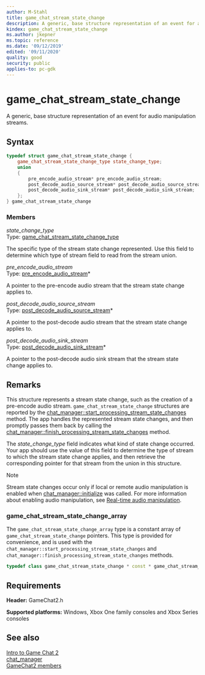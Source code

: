 ```yaml
---
author: M-Stahl
title: game_chat_stream_state_change
description: A generic, base structure representation of an event for audio manipulation streams.
kindex: game_chat_stream_state_change
ms.author: jkepner
ms.topic: reference
ms.date: '09/12/2019'
edited: '09/11/2020'
quality: good
security: public
applies-to: pc-gdk
---
```


# game_chat_stream_state_change
  
A generic, base structure representation of an event for audio manipulation streams.  
  
<a id="syntaxSection"></a>
  
## Syntax
  
```cpp
typedef struct game_chat_stream_state_change {  
    game_chat_stream_state_change_type state_change_type;  
    union  
    {  
        pre_encode_audio_stream* pre_encode_audio_stream;  
        post_decode_audio_source_stream* post_decode_audio_source_stream;  
        post_decode_audio_sink_stream* post_decode_audio_sink_stream;  
    };  
} game_chat_stream_state_change  
```
  
<a id="membersSection"></a>
  
### Members
  
*state_change_type*  
Type: [game_chat_stream_state_change_type](../enums/game_chat_stream_state_change_type.md)  
  
The specific type of the stream state change represented. Use this field to determine which type of stream field to read from the stream union.  
  
*pre_encode_audio_stream*  
Type: [pre_encode_audio_stream](../classes/pre_encode_audio_stream/pre_encode_audio_stream.md)\*  
  
A pointer to the pre-encode audio stream that the stream state change applies to.  
  
*post_decode_audio_source_stream*  
Type: [post_decode_audio_source_stream](../classes/post_decode_audio_source_stream/post_decode_audio_source_stream.md)\*  
  
A pointer to the post-decode audio stream that the stream state change applies to.  
  
*post_decode_audio_sink_stream*  
Type: [post_decode_audio_sink_stream](../classes/post_decode_audio_sink_stream/post_decode_audio_sink_stream.md)\*  
  
A pointer to the post-decode audio sink stream that the stream state change applies to.  
  
<a id="remarksSection"></a>
  
## Remarks
  
This structure represents a stream state change, such as the creation of a pre-encode audio stream. `game_chat_stream_state_change` structures are reported by the [chat_manager::start_processing_stream_state_changes](../classes/chat_manager/methods/chat_manager_start_processing_stream_state_changes.md) method. The app handles the represented stream state changes, and then promptly passes them back by calling the [chat_manager::finish_processing_stream_state_changes](../classes/chat_manager/methods/chat_manager_finish_processing_stream_state_changes.md) method.  
  
The *state_change_type* field indicates what kind of state change occurred. Your app should use the value of this field to determine the type of stream to which the stream state change applies, and then retrieve the corresponding pointer for that stream from the union in this structure.  
  > [!NOTE]
> Stream state changes occur only if local or remote audio manipulation is enabled when [chat_manager::initialize](../classes/chat_manager/methods/chat_manager_initialize.md) was called. For more information about enabling audio manipulation, see [Real-time audio manipulation](../../../../chat/overviews/game-chat2/real-time-audio-manipulation.md).  
  
<a id="array"></a>
  
### game_chat_stream_state_change_array  

The `game_chat_stream_state_change_array` type is a constant array of `game_chat_stream_state_change` pointers. This type is provided for convenience, and is used with the `chat_manager::start_processing_stream_state_changes` and `chat_manager::finish_processing_stream_state_changes` methods.  

```cpp
typedef class game_chat_stream_state_change * const * game_chat_stream_state_change_array;
```  
  
<a id="requirementsSection"></a>
  
## Requirements
  
**Header:** GameChat2.h  
  
**Supported platforms:** Windows, Xbox One family consoles and Xbox Series consoles  
  
<a id="seealsoSection"></a>
  
## See also
  
[Intro to Game Chat 2](../../../../chat/overviews/game-chat2/game-chat-2-intro.md)  
[chat_manager](../classes/chat_manager/chat_manager.md)  
[GameChat2 members](../gamechat2_members.md)  
  